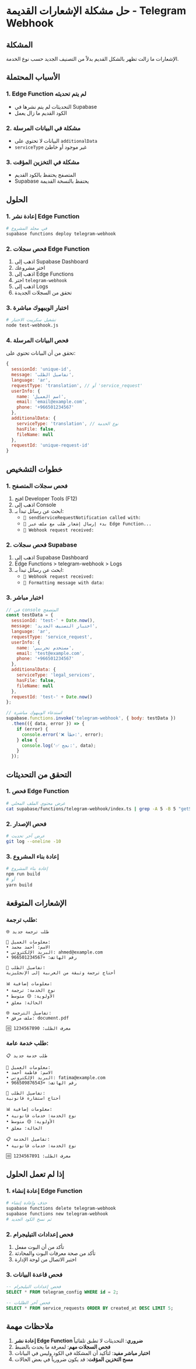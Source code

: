 # حل مشكلة الإشعارات القديمة - Telegram Webhook

## المشكلة
الإشعارات ما زالت تظهر بالشكل القديم بدلاً من التصنيف الجديد حسب نوع الخدمة.

## الأسباب المحتملة

### 1. Edge Function لم يتم تحديثه
- التحديثات لم يتم نشرها في Supabase
- الكود القديم ما زال يعمل

### 2. مشكلة في البيانات المرسلة
- البيانات لا تحتوي على `additionalData`
- `serviceType` غير موجود أو خاطئ

### 3. مشكلة في التخزين المؤقت
- المتصفح يحتفظ بالكود القديم
- Supabase يحتفظ بالنسخة القديمة

## الحلول

### 1. إعادة نشر Edge Function
```bash
# في مجلد المشروع
supabase functions deploy telegram-webhook
```

### 2. فحص سجلات Edge Function
1. اذهب إلى Supabase Dashboard
2. اختر مشروعك
3. اذهب إلى Edge Functions
4. اختر `telegram-webhook`
5. اذهب إلى Logs
6. تحقق من السجلات الجديدة

### 3. اختبار الويبهوك مباشرة
```bash
# تشغيل سكريبت الاختبار
node test-webhook.js
```

### 4. فحص البيانات المرسلة
تحقق من أن البيانات تحتوي على:
```javascript
{
  sessionId: 'unique-id',
  message: 'تفاصيل الطلب',
  language: 'ar',
  requestType: 'translation', // أو 'service_request'
  userInfo: {
    name: 'اسم العميل',
    email: 'email@example.com',
    phone: '+966501234567'
  },
  additionalData: {
    serviceType: 'translation', // نوع الخدمة
    hasFile: false,
    fileName: null
  },
  requestId: 'unique-request-id'
}
```

## خطوات التشخيص

### 1. فحص سجلات المتصفح
1. افتح Developer Tools (F12)
2. اذهب إلى Console
3. ابحث عن رسائل تبدأ بـ:
   - `🔄 sendServiceRequestNotification called with:`
   - `🔄 بدء إرسال إشعار طلب مع ملف عبر Edge Function...`
   - `🔔 Webhook request received:`

### 2. فحص سجلات Supabase
1. اذهب إلى Supabase Dashboard
2. Edge Functions > telegram-webhook > Logs
3. ابحث عن رسائل تبدأ بـ:
   - `🔔 Webhook request received:`
   - `📝 Formatting message with data:`

### 3. اختبار مباشر
```javascript
// في console المتصفح
const testData = {
  sessionId: 'test-' + Date.now(),
  message: 'اختبار التصنيف الجديد',
  language: 'ar',
  requestType: 'service_request',
  userInfo: {
    name: 'مستخدم تجريبي',
    email: 'test@example.com',
    phone: '+966501234567'
  },
  additionalData: {
    serviceType: 'legal_services',
    hasFile: false,
    fileName: null
  },
  requestId: 'test-' + Date.now()
};

// استدعاء الويبهوك مباشرة
supabase.functions.invoke('telegram-webhook', { body: testData })
  .then(({ data, error }) => {
    if (error) {
      console.error('❌ خطأ:', error);
    } else {
      console.log('✅ نجح:', data);
    }
  });
```

## التحقق من التحديثات

### 1. فحص Edge Function
```bash
# عرض محتوى الملف المحلي
cat supabase/functions/telegram-webhook/index.ts | grep -A 5 -B 5 "getServiceTypeText"
```

### 2. فحص الإصدار
```bash
# عرض آخر تحديث
git log --oneline -10
```

### 3. إعادة بناء المشروع
```bash
# إعادة بناء المشروع
npm run build
# أو
yarn build
```

## الإشعارات المتوقعة

### طلب ترجمة:
```
🌐 طلب ترجمة جديد

👤 معلومات العميل:
• الاسم: أحمد محمد
• البريد الإلكتروني: ahmed@example.com
• رقم الهاتف: +966501234567

📝 تفاصيل الطلب:
أحتاج ترجمة وثيقة من العربية إلى الإنجليزية

📊 معلومات إضافية:
• نوع الخدمة: ترجمة
• الأولوية: 🟡 متوسط
• الحالة: معلق

🌐 تفاصيل الترجمة:
• ملف مرفق: document.pdf

🆔 معرف الطلب: 1234567890
```

### طلب خدمة عامة:
```
📋 طلب خدمة جديد

👤 معلومات العميل:
• الاسم: فاطمة أحمد
• البريد الإلكتروني: fatima@example.com
• رقم الهاتف: +966509876543

📝 تفاصيل الطلب:
أحتاج استشارة قانونية

📊 معلومات إضافية:
• نوع الخدمة: خدمات قانونية
• الأولوية: 🟡 متوسط
• الحالة: معلق

📋 تفاصيل الخدمة:
• نوع الخدمة: خدمات قانونية

🆔 معرف الطلب: 1234567891
```

## إذا لم تعمل الحلول

### 1. إعادة إنشاء Edge Function
```bash
# حذف وإعادة إنشاء
supabase functions delete telegram-webhook
supabase functions new telegram-webhook
# ثم نسخ الكود الجديد
```

### 2. فحص إعدادات التيليجرام
1. تأكد من أن البوت مفعل
2. تأكد من صحة معرفات البوت والمحادثة
3. اختبر الاتصال من لوحة الإدارة

### 3. فحص قاعدة البيانات
```sql
-- فحص إعدادات التيليجرام
SELECT * FROM telegram_config WHERE id = 2;

-- فحص آخر الطلبات
SELECT * FROM service_requests ORDER BY created_at DESC LIMIT 5;
```

## ملاحظات مهمة

1. **إعادة نشر Edge Function ضروري**: التحديثات لا تطبق تلقائياً
2. **فحص السجلات مهم**: لمعرفة ما يحدث بالضبط
3. **اختبار مباشر مفيد**: لتأكيد أن المشكلة في الكود وليس في البيانات
4. **مسح التخزين المؤقت**: قد يكون ضرورياً في بعض الحالات
